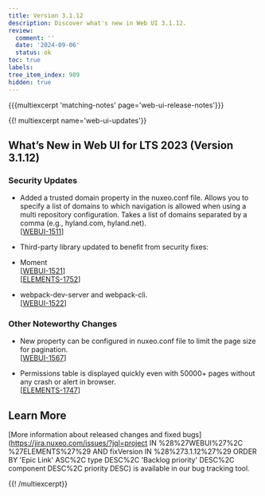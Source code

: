 ```yaml
---
title: Version 3.1.12
description: Discover what's new in Web UI 3.1.12.
review:
  comment: ''
  date: '2024-09-06'
  status: ok
toc: true
labels:
tree_item_index: 989
hidden: true
---
```


{{{multiexcerpt 'matching-notes' page='web-ui-release-notes'}}}

{{! multiexcerpt name='web-ui-updates'}}

## What’s New in Web UI for LTS 2023 (Version 3.1.12)

### Security Updates

- Added a trusted domain property in the nuxeo.conf file. Allows you to specify a list of domains to which navigation is allowed when using a multi repository configuration. Takes a list of domains separated by a comma (e.g., hyland.com, hyland.net).<br/>[[WEBUI-1511](https://jira.nuxeo.com/browse/WEBUI-1511)]


- Third-party library updated to benefit from security fixes:
- Moment<br/>[[WEBUI-1521](https://jira.nuxeo.com/browse/WEBUI-1521)]<br/>[[ELEMENTS-1752](https://jira.nuxeo.com/browse/ELEMENTS-1752)]

- webpack-dev-server and webpack-cli.<br/>[[WEBUI-1522](https://jira.nuxeo.com/browse/WEBUI-1522)]


### Other Noteworthy Changes

- New property can be configured in nuxeo.conf file to limit the page size for pagination.<br/>[[WEBUI-1567](https://jira.nuxeo.com/browse/WEBUI-1567)]

- Permissions table is displayed quickly even with 50000+ pages without any crash or alert in browser.<br/>[[ELEMENTS-1747](https://jira.nuxeo.com/browse/ELEMENTS-1747)]

## Learn More

[More information about released changes and fixed bugs](https://jira.nuxeo.com/issues/?jql=project IN %28%27WEBUI%27%2C %27ELEMENTS%27%29 AND fixVersion IN %28%273.1.12%27%29 ORDER BY 'Epic Link' ASC%2C type DESC%2C 'Backlog priority' DESC%2C component DESC%2C priority DESC) is available in our bug tracking tool.

{{! /multiexcerpt}}
